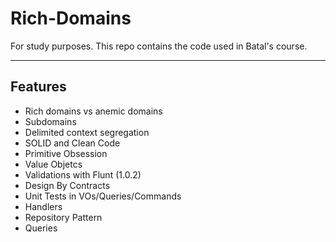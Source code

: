 # Rich-Domains

For study purposes. This repo contains the code used in Batal's course.

<hr>

## Features

- Rich domains vs anemic domains
- Subdomains
- Delimited context segregation
- SOLID and Clean Code
- Primitive Obsession
- Value Objetcs
- Validations with Flunt (1.0.2)
- Design By Contracts
- Unit Tests in VOs/Queries/Commands
- Handlers
- Repository Pattern
- Queries
